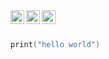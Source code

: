 
<a href="https://twitter.com/f6ary">
  <img align="left" alt="Gary's Twitter" width="22px" src="https://raw.githubusercontent.com/peterthehan/peterthehan/master/assets/twitter.svg" />
</a>
<a href="https://www.linkedin.com/in/6ary/">
  <img align="left" alt="Gary's LinkedIn" width="22px" src="https://raw.githubusercontent.com/peterthehan/peterthehan/master/assets/linkedin.svg" />
</a>
</a>
<a href="https://www.patreon.com/6ary">
  <img align="left" alt="Gary's patreon" width="22px" src="https://user-images.githubusercontent.com/12258850/114738284-d2b6c700-9d15-11eb-8071-96fd30aa8b11.png" />
</a>

<br>
<br>

```swift
print("hello world")
```
